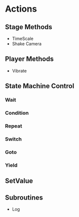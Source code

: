 # Actions

## Stage Methods

- TimeScale
- Shake Camera

## Player Methods

- Vibrate

## State Machine Control

### Wait

### Condition

### Repeat

### Switch

### Goto

### Yield

## SetValue

## Subroutines

- Log
